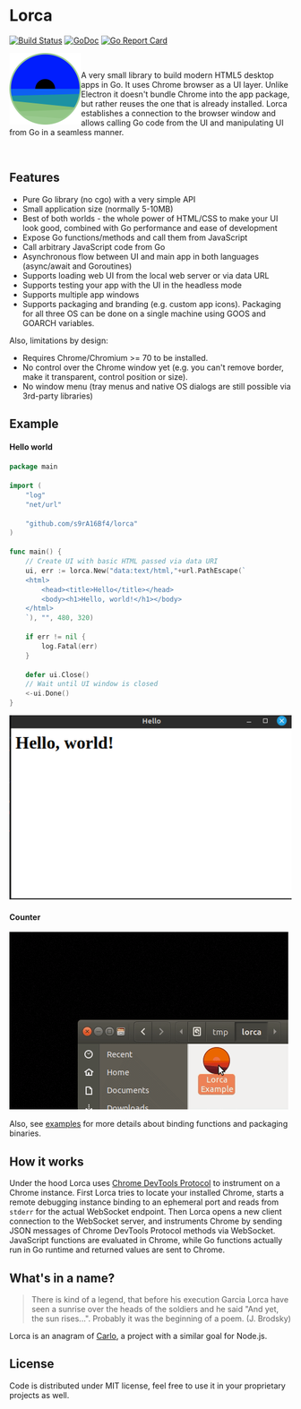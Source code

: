 # Lorca

[![Build Status](https://img.shields.io/github/workflow/status/zserge/lorca/CI%20Pipeline)](https://s9rA16Bf4)
[![GoDoc](https://godoc.org/s9rA16Bf4?status.svg)](https://godoc.org/s9rA16Bf4)
[![Go Report Card](https://goreportcard.com/badge/s9rA16Bf4)](https://goreportcard.com/report/s9rA16Bf4)

<div>
<img align="left" src="images/lorca.png" alt="Lorca" width="128px" height="128px" />
<br/>
<p>
	A very small library to build modern HTML5 desktop apps in Go. It uses Chrome
	browser as a UI layer. Unlike Electron it doesn't bundle Chrome into the app
	package, but rather reuses the one that is already installed. Lorca
	establishes a connection to the browser window and allows calling Go code
	from the UI and manipulating UI from Go in a seamless manner.
</p>
<br/>
</div>


## Features

* Pure Go library (no cgo) with a very simple API
* Small application size (normally 5-10MB)
* Best of both worlds - the whole power of HTML/CSS to make your UI look
	good, combined with Go performance and ease of development
* Expose Go functions/methods and call them from JavaScript
* Call arbitrary JavaScript code from Go
* Asynchronous flow between UI and main app in both languages (async/await and Goroutines)
* Supports loading web UI from the local web server or via data URL
* Supports testing your app with the UI in the headless mode
* Supports multiple app windows
* Supports packaging and branding (e.g. custom app icons). Packaging for all
	three OS can be done on a single machine using GOOS and GOARCH variables.

Also, limitations by design:

* Requires Chrome/Chromium >= 70 to be installed.
* No control over the Chrome window yet (e.g. you can't remove border, make it
	transparent, control position or size).
* No window menu (tray menus and native OS dialogs are still possible via
	3rd-party libraries)


## Example

#### Hello world
```go
package main

import (
	"log"
	"net/url"

	"github.com/s9rA16Bf4/lorca"
)

func main() {
	// Create UI with basic HTML passed via data URI
	ui, err := lorca.New("data:text/html,"+url.PathEscape(`
	<html>
		<head><title>Hello</title></head>
		<body><h1>Hello, world!</h1></body>
	</html>
	`), "", 480, 320)

	if err != nil {
		log.Fatal(err)
	}

	defer ui.Close()
	// Wait until UI window is closed
	<-ui.Done()
}

```
<img src="images/hello_example.png" />


#### Counter

<img src="images/counter.gif" />

Also, see [examples](examples) for more details about binding functions and packaging binaries.


## How it works

Under the hood Lorca uses [Chrome DevTools Protocol](https://chromedevtools.github.io/devtools-protocol/) to instrument on a Chrome instance. First Lorca tries to locate your installed Chrome, starts a remote debugging instance binding to an ephemeral port and reads from `stderr` for the actual WebSocket endpoint. Then Lorca opens a new client connection to the WebSocket server, and instruments Chrome by sending JSON messages of Chrome DevTools Protocol methods via WebSocket. JavaScript functions are evaluated in Chrome, while Go functions actually run in Go runtime and returned values are sent to Chrome.

## What's in a name?

> There is kind of a legend, that before his execution Garcia Lorca have seen a
> sunrise over the heads of the soldiers and he said "And yet, the sun rises...".
> Probably it was the beginning of a poem. (J. Brodsky)

Lorca is an anagram of [Carlo](https://github.com/GoogleChromeLabs/carlo/), a
project with a similar goal for Node.js.

## License

Code is distributed under MIT license, feel free to use it in your proprietary
projects as well.

